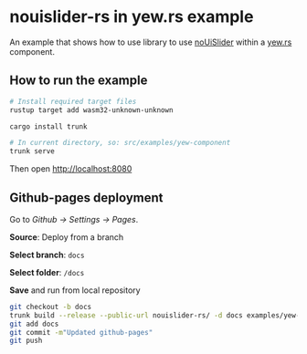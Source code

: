 # nouislider-rs in yew.rs example

An example that shows how to use library to use [noUiSlider](https://refreshless.com/nouislider/) within a [yew.rs](https://yew.rs) component.

## How to run the example

```sh
# Install required target files
rustup target add wasm32-unknown-unknown

cargo install trunk

# In current directory, so: src/examples/yew-component
trunk serve
```

Then open <http://localhost:8080>

## Github-pages deployment

Go to *Github -> Settings -> Pages*.

**Source**: Deploy from a branch

**Select branch**: `docs`

**Select folder**: `/docs`

**Save** and run from local repository

```sh
git checkout -b docs
trunk build --release --public-url nouislider-rs/ -d docs examples/yew-component/index.html
git add docs
git commit -m"Updated github-pages"
git push
```
